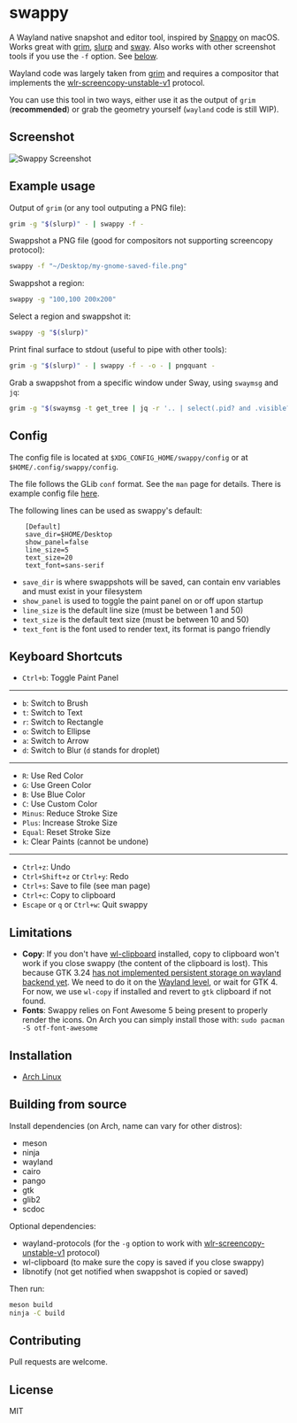 # swappy

A Wayland native snapshot and editor tool, inspired by [Snappy] on macOS. Works great with [grim], [slurp] and [sway]. Also works with other screenshot tools if you use the `-f` option. See [below](#example-usage).

Wayland code was largely taken from [grim] and requires a compositor that implements the [wlr-screencopy-unstable-v1] protocol.

You can use this tool in two ways, either use it as the output of `grim` (**recommended**) or grab the geometry yourself (`wayland` code is still WIP).

## Screenshot

![Swappy Screenshot](docs/images/screenshot.png)

## Example usage

Output of `grim` (or any tool outputing a PNG file):

```sh
grim -g "$(slurp)" - | swappy -f -
```

Swappshot a PNG file (good for compositors not supporting screencopy protocol):

```sh
swappy -f "~/Desktop/my-gnome-saved-file.png"
```

Swappshot a region:

```sh
swappy -g "100,100 200x200"
```

Select a region and swappshot it:

```sh
swappy -g "$(slurp)"
```

Print final surface to stdout (useful to pipe with other tools):

```sh
grim -g "$(slurp)" - | swappy -f - -o - | pngquant -
```

Grab a swappshot from a specific window under Sway, using `swaymsg` and `jq`:

```sh
grim -g "$(swaymsg -t get_tree | jq -r '.. | select(.pid? and .visible?) | .rect | "\(.x),\(.y) \(.width)x\(.height)"' | slurp)" - | swappy -f -
```

## Config

The config file is located at `$XDG_CONFIG_HOME/swappy/config` or at `$HOME/.config/swappy/config`.

The file follows the GLib `conf` format. See the `man` page for details. There is example config file [here](example/config).

The following lines can be used as swappy's default:

```
	[Default]
	save_dir=$HOME/Desktop
	show_panel=false
	line_size=5
	text_size=20
	text_font=sans-serif
```

- `save_dir` is where swappshots will be saved, can contain env variables and must exist in your filesystem
- `show_panel` is used to toggle the paint panel on or off upon startup
- `line_size` is the default line size (must be between 1 and 50)
- `text_size` is the default text size (must be between 10 and 50)
- `text_font` is the font used to render text, its format is pango friendly

## Keyboard Shortcuts

- `Ctrl+b`: Toggle Paint Panel

<hr>

- `b`: Switch to Brush
- `t`: Switch to Text
- `r`: Switch to Rectangle
- `o`: Switch to Ellipse
- `a`: Switch to Arrow
- `d`: Switch to Blur (`d` stands for droplet)

<hr>

- `R`: Use Red Color
- `G`: Use Green Color
- `B`: Use Blue Color
- `C`: Use Custom Color
- `Minus`: Reduce Stroke Size
- `Plus`: Increase Stroke Size
- `Equal`: Reset Stroke Size
- `k`: Clear Paints (cannot be undone)

<hr>

- `Ctrl+z`: Undo
- `Ctrl+Shift+z` or `Ctrl+y`: Redo
- `Ctrl+s`: Save to file (see man page)
- `Ctrl+c`: Copy to clipboard
- `Escape` or `q` or `Ctrl+w`: Quit swappy

## Limitations

- **Copy**: If you don't have [wl-clipboard] installed, copy to clipboard won't work if you close swappy (the content of the clipboard is lost). This because GTK 3.24 [has not implemented persistent storage on wayland backend yet](https://gitlab.gnome.org/GNOME/gtk/blob/3.24.13/gdk/wayland/gdkdisplay-wayland.c#L857). We need to do it on the [Wayland level](https://github.com/swaywm/wlr-protocols/blob/master/unstable/wlr-data-control-unstable-v1.xml), or wait for GTK 4. For now, we use `wl-copy` if installed and revert to `gtk` clipboard if not found.
- **Fonts**: Swappy relies on Font Awesome 5 being present to properly render the icons. On Arch you can simply install those with: `sudo pacman -S otf-font-awesome`

## Installation

- [Arch Linux](https://aur.archlinux.org/packages/swappy-git)

## Building from source

Install dependencies (on Arch, name can vary for other distros):

- meson
- ninja
- wayland
- cairo
- pango
- gtk
- glib2
- scdoc

Optional dependencies:

- wayland-protocols (for the `-g` option to work with [wlr-screencopy-unstable-v1] protocol)
- wl-clipboard (to make sure the copy is saved if you close swappy)
- libnotify (not get notified when swappshot is copied or saved)

Then run:

```sh
meson build
ninja -C build
```

## Contributing

Pull requests are welcome.

## License

MIT

[snappy]: http://snappy-app.com/
[slurp]: https://github.com/emersion/slurp
[grim]: https://github.com/emersion/grim
[sway]: https://github.com/swaywm/sway
[wl-clipboard]: https://github.com/bugaevc/wl-clipboard
[wlr-screencopy-unstable-v1]: https://github.com/swaywm/wlr-protocols/blob/master/unstable/wlr-screencopy-unstable-v1.xml
